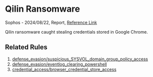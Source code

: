 # Qilin Ransomware

Sophos - 2024/08/22, Report, [Reference Link](https://news.sophos.com/en-us/2024/08/22/qilin-ransomware-caught-stealing-credentials-stored-in-google-chrome/)

Qilin ransomware caught stealing credentials stored in Google Chrome.

## Related Rules
1. [defense_evasion/suspicious_SYSVOL_domain_group_policy_access](https://github.com/Inovasys-CS/EDI/tree/main/defense_evasion/suspicious_SYSVOL_domain_group_policy_access)
2. [defense_evasion/eventlog_clearing_powershell](https://github.com/Inovasys-CS/EDI/tree/main/defense_evasion/eventlog_clearing_powershell)
3. [credential_access/browser_credential_store_access](https://github.com/Inovasys-CS/EDI/tree/main/credential_access/browser_credential_store_access)
